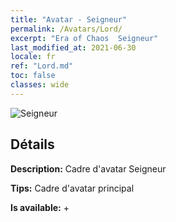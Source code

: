 ```yaml
---
title: "Avatar - Seigneur"
permalink: /Avatars/Lord/
excerpt: "Era of Chaos  Seigneur"
last_modified_at: 2021-06-30
locale: fr
ref: "Lord.md"
toc: false
classes: wide
---
```

 ![Seigneur](/images/a/bg_head_mainView.png)

## Détails

 **Description:** Cadre d'avatar Seigneur 

 **Tips:** Cadre d'avatar principal 

 **Is available:**  + 

